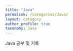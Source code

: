 ```yaml
---
title: "Java"
permalink: /categories/Java/
layout: category
author_profile: true
taxonomy: Java
---
```


Java 공부 및 기록